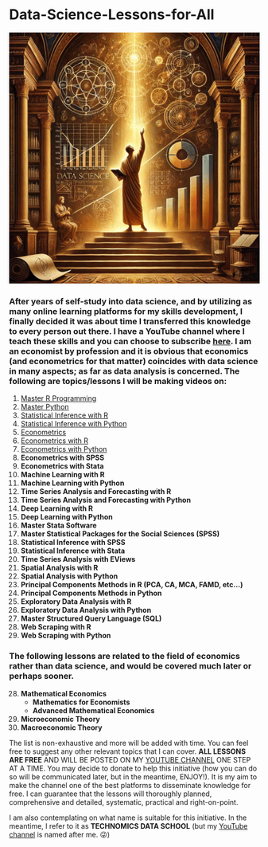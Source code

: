 # Data-Science-Lessons-for-All

<img src="https://github.com/elijah-appiah/Data-Science-Lessons-for-All/blob/main/data%20science%20painting.webp" alt="data science">

### After years of self-study into data science, and by utilizing as many online learning platforms for my skills development, I finally decided it was about time I transferred this knowledge to every person out there. I have a YouTube channel where I teach these skills and you can choose to subscribe [here](https://www.youtube.com/c/ElijahAppiah). I am an economist by profession and it is obvious that economics (and econometrics for that matter) coincides with data science in many aspects; as far as data analysis is concerned. The following are topics/lessons I will be making videos on:  

1. [Master R Programming](https://github.com/elijah-appiah/Master-R-Programming)
2. [Master Python](https://github.com/elijah-appiah/Master-Python)
3. [Statistical Inference with R](https://github.com/elijah-appiah/Statistical-Inference-with-R)
4. [Statistical Inference with Python](https://github.com/elijah-appiah/Statistical-Inference-with-Python)
5. [Econometrics](https://github.com/elijah-appiah/Econometrics)
6. [Econometrics with R](https://github.com/elijah-appiah/Econometrics-with-R)
7. [Econometrics with Python](https://github.com/elijah-appiah/Econometrics-with-Python)
8. **Econometrics with SPSS**
9. **Econometrics with Stata**
10. **Machine Learning with R**
11. **Machine Learning with Python**
12. **Time Series Analysis and Forecasting with R**
13. **Time Series Analysis and Forecasting with Python**
14. **Deep Learning with R**
15. **Deep Learning with Python**
16. **Master Stata Software**
17. **Master Statistical Packages for the Social Sciences (SPSS)**
18. **Statistical Inference with SPSS**
19. **Statistical Inference with Stata**
20. **Time Series Analysis with EViews**
21. **Spatial Analysis with R**
22. **Spatial Analysis with Python**
23. **Principal Components Methods in R (PCA, CA, MCA, FAMD, etc…)**
24. **Principal Components Methods in Python**
25. **Exploratory Data Analysis with R**
26. **Exploratory Data Analysis with Python**
27. **Master Structured Query Language (SQL)**
28. **Web Scraping with R**
29. **Web Scraping with Python**

### The following lessons are related to the field of economics rather than data science, and would be covered much later or perhaps sooner.
28. **Mathematical Economics**
    - **Mathematics for Economists**
    - **Advanced Mathematical Economics**
30. **Microeconomic Theory**
31. **Macroeconomic Theory**

The list is non-exhaustive and more will be added with time. You can feel free to suggest any other relevant topics that I can cover. **ALL LESSONS ARE FREE** AND WILL BE POSTED ON MY [YOUTUBE CHANNEL](https://www.youtube.com/c/ElijahAppiah) ONE STEP AT A TIME. You may decide to donate to help this initiative (how you can do so will be communicated later, but in the meantime, ENJOY!). It is my aim to make the channel one of the best platforms to disseminate knowledge for free. I can guarantee that the lessons will thoroughly planned, comprehensive and detailed, systematic, practical and right-on-point.

I am also contemplating on what name is suitable for this initiative. In the meantime, I refer to it as **TECHNOMICS DATA SCHOOL** (but my [YouTube channel](https://www.youtube.com/c/ElijahAppiah) is named after me. 😜)
